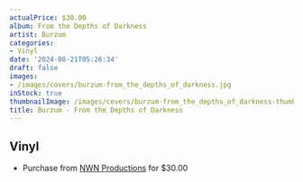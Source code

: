 ```yaml
---
actualPrice: $30.00
album: From the Depths of Darkness
artist: Burzum
categories:
- Vinyl
date: '2024-08-21T05:26:34'
draft: false
images:
- /images/covers/burzum-from_the_depths_of_darkness.jpg
inStock: true
thumbnailImage: /images/covers/burzum-from_the_depths_of_darkness-thumb.jpg
title: Burzum - From the Depths of Darkness
---
```


## Vinyl
* Purchase from [NWN Productions](http://shop.nwnprod.com/index.php?route=product/product&path=75&product_id=54762&sort=pd.name&order=ASC) for $30.00
